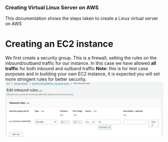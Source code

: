 ### Creating Virtual Linux Server on AWS ###
This documentation shows the steps taken to create a Linux virtual server on AWS 
# Creating an EC2 instance #
We first create a security group. This is a firewall, setting the rules on the inbound/outband traffic for our instance. In this case we have allowed **all traffic** for both inbound and outband traffic
**Note:** this is for test case purposes and in building your own EC2 instance, it is expected you will set more stringent rules for better security.
![Below screenshot references security group rule](Images/Security_group.png)
